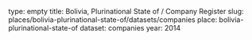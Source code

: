 type: empty
title: Bolivia, Plurinational State of / Company Register
slug: places/bolivia-plurinational-state-of/datasets/companies
place: bolivia-plurinational-state-of
dataset: companies
year: 2014
